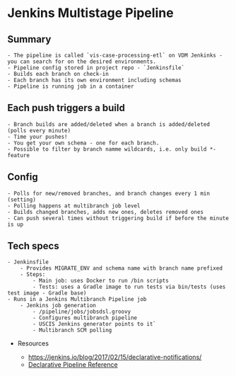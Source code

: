 # Jenkins Multistage Pipeline

## Summary

    - The pipeline is called `vis-case-processing-etl` on VDM Jenkinks - you can search for on the desired environments.
    - Pipeline config stored in project repo - `Jenkinsfile`
    - Builds each branch on check-in
    - Each branch has its own environment including schemas
    - Pipeline is running job in a container

## Each push triggers a build

    - Branch builds are added/deleted when a branch is added/deleted (polls every minute)
    - Time your pushes!
    - You get your own schema - one for each branch.
    - Possible to filter by branch namme wildcards, i.e. only build *-feature

## Config

    - Polls for new/removed branches, and branch changes every 1 min (setting)
    - Polling happens at multibranch job level
    - Builds changed branches, adds new ones, deletes removed ones
    - Can push several times without triggering build if before the minute is up

## Tech specs

    - Jenkinsfile
        - Provides MIGRATE_ENV and schema name with branch name prefixed
        - Steps:
            - Main job: uses Docker to run /bin scripts
            - Tests: uses a Gradle image to run tests via bin/tests (uses test image - Gradle base)
    - Runs in a Jenkins Multibranch Pipeline job
        - Jenkins job generation
            - /pipeline/jobs/jobsdsl.groovy
            - Configures multibranch pipeline
            - USCIS Jenkins generator points to it`
            - Multibranch SCM polling


- Resources
    
    * https://jenkins.io/blog/2017/02/15/declarative-notifications/
    * [Declarative Pipeline Reference](https://jenkins.io/doc/book/pipeline/syntax/#declarative-pipeline)